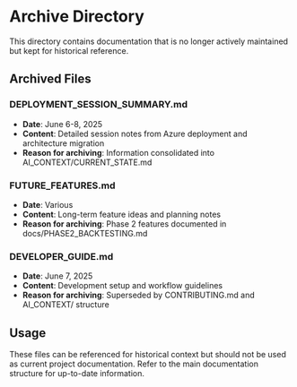 # Archive Directory

This directory contains documentation that is no longer actively maintained but kept for historical reference.

## Archived Files

### DEPLOYMENT_SESSION_SUMMARY.md
- **Date**: June 6-8, 2025
- **Content**: Detailed session notes from Azure deployment and architecture migration
- **Reason for archiving**: Information consolidated into AI_CONTEXT/CURRENT_STATE.md

### FUTURE_FEATURES.md  
- **Date**: Various
- **Content**: Long-term feature ideas and planning notes
- **Reason for archiving**: Phase 2 features documented in docs/PHASE2_BACKTESTING.md

### DEVELOPER_GUIDE.md
- **Date**: June 7, 2025
- **Content**: Development setup and workflow guidelines
- **Reason for archiving**: Superseded by CONTRIBUTING.md and AI_CONTEXT/ structure

## Usage

These files can be referenced for historical context but should not be used as current project documentation. Refer to the main documentation structure for up-to-date information.